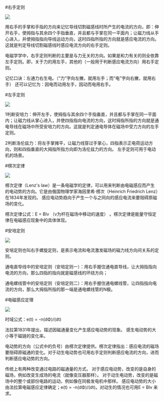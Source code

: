 
#右手定则

![](https://imgsa.baidu.com/baike/c0%3Dbaike80%2C5%2C5%2C80%2C26/sign=384ed8bf7e1ed21b6dc426b7cc07b6a1/472309f790529822cdd4708ed4ca7bcb0b46d49c.jpg)

用右手的手掌和手指的方向来记忆导线切割磁感线时所产生的电流的方向，即：伸开右手，使拇指与其余四个手指垂直，并且都与手掌在同一平面内；让磁力线从手心进入，并使拇指指向导线运动方向，这时四指所指的方向就是感应电流的方向。这就是判定导线切割磁感线时感应电流方向的右手定则。

电磁学学中，右手定则判断的主要是与力无关的方向。如果是和力有关的则全依靠左手定则。即，关于力的用左手，其他的（一般用于判断感应电流方向）用右手定则。

记忆口诀：左通力右生电。（“力”字向左撇，就用左手；而“电”字向右撇，就用右手） 还可以记忆为：因电而动用左手，因动而电用右手。  

#左手定则

![](http://s.cn.bing.net/th?id=OJ.dhL90DHpxpEafg&w=160&h=188&c=8&pid=MSNJVFeeds)

1判断安培力：伸开左手，使拇指与其余四个手指垂直，并且都与手掌在同一平面内；让磁力线从掌心进入，并使四指指向电流的方向，这时拇指所指的方向就是通电导线在磁场中所受安培力的方向。这就是判定通电导体在磁场中受力方向的左手定则。

2判断洛伦兹力：将左手掌摊平，让磁力线穿过手掌心，四指表示正电荷运动方向，则和四指垂直的大拇指所指方向即为洛伦兹力的方向。 左手定则可用于电动机的场景。

#楞次定律

![](http://s.cn.bing.net/th?id=OJ.TH0OdXIYsKAN3g&w=160&h=120&c=8&pid=MSNJVFeeds)

楞次定律（Lenz's law）是一条电磁学的定律，可以用来判断由电磁感应而产生的电动势的方向。它是由俄国物理学家海因里希·楞次（Heinrich Friedrich Lenz）在1834年发现的。 感应电动势趋向于产生一个与之同向的感应电流来要阻碍原磁场的变化。 

楞次定律公式：E = Blv （v为杆在磁场中移动的速度） 。楞次定律是能量守恒定律在电磁感应现象中的具体体现。

#安培定则

![](http://s.cn.bing.net/th?id=OJ.qcAwbFktgjTXwQ&w=160&h=126&c=8&pid=MSNJVFeeds)

安培定则也叫右手螺旋定则，是表示电流和电流激发磁场的磁力线方向间关系的定则。

通电直导线中的安培定则（安培定则一）：用右手握住通电直导线，让大拇指指向电流的方向，那么四指的指向就是磁感线的环绕方向；

通电螺线管中的安培定则（安培定则二）：用右手握住通电螺线管，让四指指向电流的方向，那么大拇指所指的那一端是通电螺线管的N极。

#电磁感应定理

![](http://s.cn.bing.net/th?id=OJ.9HgHEk7C9XC0vw&w=160&h=143&c=8&pid=MSNJVFeeds)

时域公式：e(t) = -n(dΦ)/(dt)

法拉第1831年提出，描述因磁通量变化产生感应电动势的现象。 感生电动势的大小等于磁链的变化率。

电动势的方向（公式中的负号）由楞次定律提供。楞次定律指出：感应电流的磁场要阻碍原磁通的变化。对于动生电动势也可用右手定则判断感应电流的方向，进而判断感应电动势的方向。

传统上有两种改变通过电路的磁通量的方式。
对于感应电动势，改变的是自身的磁场，例如改变生成场的电流（就像变压器那样）。
对于动生电动势，改变的是磁场中的整个或部份电路的运动，例如像在同极发电机中那样。 感应电动势的大小由法拉第电磁感应定律确定；e(t) = -n(dΦ)/(dt)。对动生的情况也可用E = Blv 来求。
